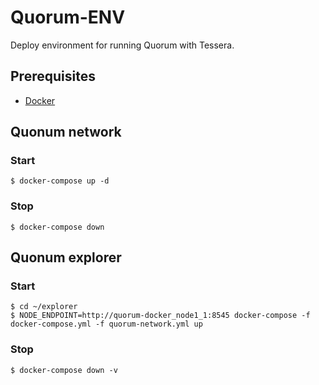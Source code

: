 # Quorum-ENV

Deploy environment for running Quorum with Tessera.

## Prerequisites

- [Docker](https://docs.docker.com/install/)

## Quonum network

### Start

```
$ docker-compose up -d
```

### Stop

```
$ docker-compose down
```

## Quonum explorer

### Start

```
$ cd ~/explorer
$ NODE_ENDPOINT=http://quorum-docker_node1_1:8545 docker-compose -f docker-compose.yml -f quorum-network.yml up
```

### Stop

```
$ docker-compose down -v
```
